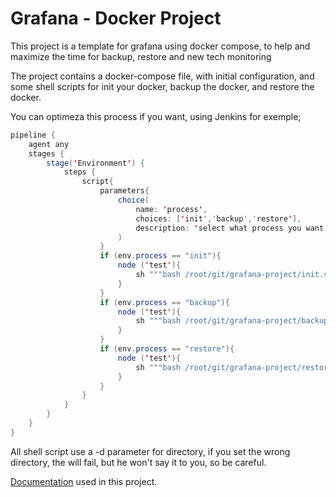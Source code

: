 # Grafana -  Docker Project

This project is a template for grafana using docker compose, to help and maximize the time for backup, restore and new tech monitoring

The project contains a docker-compose file, with initial configuration, and some shell scripts for init your docker, backup the docker, and restore the docker.

You can optimeza this process if you want, using Jenkins for exemple;

```java
pipeline {
    agent any
    stages {
        stage('Environment') {
            steps {
                script{
                    parameters{
                        choice(
                            name: 'process',
                            choices: ['init','backup','restore'],
                            description: 'select what process you want to do'
                        )
                    }
                    if (env.process == "init"){
                        node ('test'){
                            sh """bash /root/git/grafana-project/init.sh -d=${env.dir}"""
                        }
                    }
                    if (env.process == "backup"){
                        node ('test'){
                            sh """bash /root/git/grafana-project/backup.sh -d=${env.dir}"""
                        }
                    }
                    if (env.process == "restore"){
                        node ('test'){
                            sh """bash /root/git/grafana-project/restore.sh -d=${env.dir}"""
                        }
                    }
                }
            }
        }
    }
}
```
All shell script use a -d parameter for directory, if you set the wrong directory, the will fail, but he won't say it to you, so be careful.


[Documentation](https://grafana.com/docs/grafana/latest/setup-grafana/installation/docker/#run-grafana-docker-image) used in this project.

